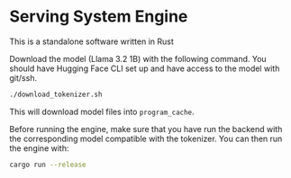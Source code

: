 # Serving System Engine

This is a standalone software written in Rust

Download the model (Llama 3.2 1B) with the following command. You should have Hugging Face CLI set up and have access to the model with git/ssh.
```bash
./download_tokenizer.sh
```

This will download model files into `program_cache`.

Before running the engine, make sure that you have run the backend with the corresponding model compatible with the tokenizer. You can then run the engine with:

```bash
cargo run --release
```

